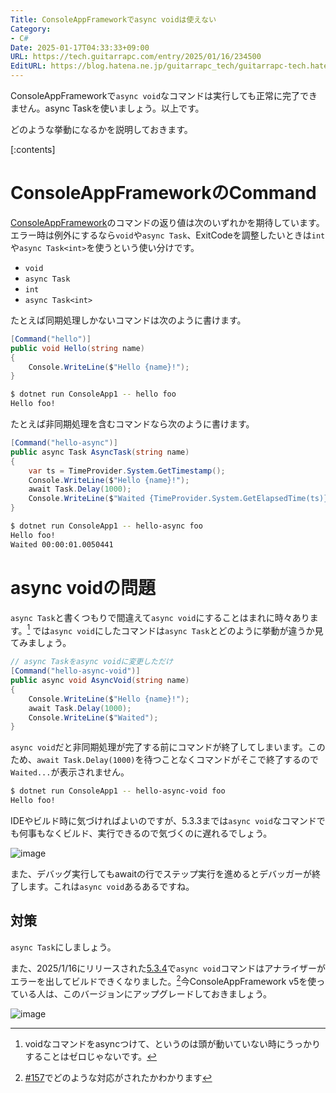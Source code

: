 ```yaml
---
Title: ConsoleAppFrameworkでasync voidは使えない
Category:
- C#
Date: 2025-01-17T04:33:33+09:00
URL: https://tech.guitarrapc.com/entry/2025/01/16/234500
EditURL: https://blog.hatena.ne.jp/guitarrapc_tech/guitarrapc-tech.hatenablog.com/atom/entry/6802418398320422256
---
```


ConsoleAppFrameworkで`async void`なコマンドは実行しても正常に完了できません。async Taskを使いましょう。以上です。

どのような挙動になるかを説明しておきます。

[:contents]

# ConsoleAppFrameworkのCommand

[ConsoleAppFramework](https://github.com/Cysharp/ConsoleAppFramework)のコマンドの返り値は次のいずれかを期待しています。エラー時は例外にするなら`void`や`async Task`、ExitCodeを調整したいときは`int`や`async Task<int>`を使うという使い分けです。

* `void`
* `async Task`
* `int`
* `async Task<int>`

たとえば同期処理しかないコマンドは次のように書けます。

```cs
[Command("hello")]
public void Hello(string name)
{
    Console.WriteLine($"Hello {name}!");
}
```

```sh
$ dotnet run ConsoleApp1 -- hello foo
Hello foo!
```

たとえば非同期処理を含むコマンドなら次のように書けます。

```cs
[Command("hello-async")]
public async Task AsyncTask(string name)
{
    var ts = TimeProvider.System.GetTimestamp();
    Console.WriteLine($"Hello {name}!");
    await Task.Delay(1000);
    Console.WriteLine($"Waited {TimeProvider.System.GetElapsedTime(ts)}");
}
```

```sh
$ dotnet run ConsoleApp1 -- hello-async foo
Hello foo!
Waited 00:00:01.0050441
```


# async voidの問題

`async Task`と書くつもりで間違えて`async void`にすることはまれに時々あります。[^1]
では`async void`にしたコマンドは`async Task`とどのように挙動が違うか見てみましょう。

```cs
// async Taskをasync voidに変更しただけ
[Command("hello-async-void")]
public async void AsyncVoid(string name)
{
    Console.WriteLine($"Hello {name}!");
    await Task.Delay(1000);
    Console.WriteLine($"Waited");
}
```

`async void`だと非同期処理が完了する前にコマンドが終了してしまいます。このため、`await Task.Delay(1000)`を待つことなくコマンドがそこで終了するので`Waited...`が表示されません。

```sh
$ dotnet run ConsoleApp1 -- hello-async-void foo
Hello foo!
```

IDEやビルド時に気づければよいのですが、5.3.3までは`async void`なコマンドでも何事もなくビルド、実行できるので気づくのに遅れるでしょう。

![image](https://github.com/user-attachments/assets/c47bca81-cd4d-4916-a1e7-10ccfd96db23)

また、デバッグ実行してもawaitの行でステップ実行を進めるとデバッガーが終了します。これは`async void`あるあるですね。

## 対策

`async Task`にしましょう。

また、2025/1/16にリリースされた[5.3.4](https://github.com/Cysharp/ConsoleAppFramework/releases/tag/5.3.4)で`async void`コマンドはアナライザーがエラーを出してビルドできくなりました。[^2]今ConsoleAppFramework v5を使っている人は、このバージョンにアップグレードしておきましょう。

![image](https://github.com/user-attachments/assets/ac48215f-4452-4e14-855a-c2027221a21e)

[^1]: voidなコマンドをasyncつけて、というのは頭が動いていない時にうっかりすることはゼロじゃないです。
[^2]: [#157](https://github.com/Cysharp/ConsoleAppFramework/pull/157)でどのような対応がされたかわかります
